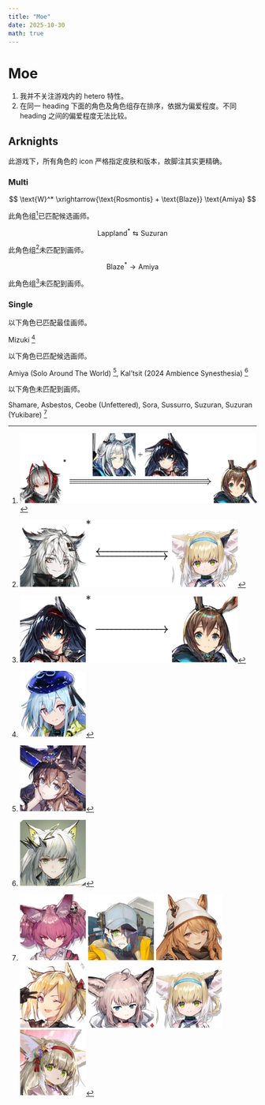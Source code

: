 ```yaml
---
title: "Moe"
date: 2025-10-30
math: true
---
```


# Moe

1. 我并不关注游戏内的 hetero 特性。
2. 在同一 heading 下面的角色及角色组存在排序，依据为偏爱程度。不同 heading 之间的偏爱程度无法比较。

## Arknights

此游戏下，所有角色的 icon 严格指定皮肤和版本，故脚注其实更精确。

### Multi

$$ \text{W}^* \xrightarrow{\text{Rosmontis} + \text{Blaze}} \text{Amiya} $$ 

此角色组[^w-amiya]已匹配候选画师。

[^w-amiya]: ![w-amiya.svg](../../images/moe/arknights/multi/w-amiya.svg)

$$ \text{Lappland}^* \leftrightarrows \text{Suzuran} $$

此角色组[^lapp-szrn]未匹配到画师。

[^lapp-szrn]: ![lapp-szrn.svg](../../images/moe/arknights/multi/lapp-szrn.svg)

$$ \text{Blaze}^* \rightarrow \text{Amiya} $$

此角色组[^blaze-amiya]未匹配到画师。

[^blaze-amiya]: ![blaze-amiya.svg](../../images/moe/arknights/multi/blaze-amiya.svg)

### Single

以下角色已匹配最佳画师。

$\text{Mizuki}$ [^mizuki]

[^mizuki]: ![mizuki.svg](../../images/moe/arknights/single/mizuki.svg)

以下角色已匹配候选画师。

$\text{Amiya (Solo Around The World)}$ [^amiyasatw], $\text{Kal'tsit (2024 Ambience Synesthesia)}$ [^kaltsitas]

[^amiyasatw]: ![amiyasatw.svg](../../images/moe/arknights/single/amiyasatw.svg)
[^kaltsitas]: ![kaltsitas.svg](../../images/moe/arknights/single/kaltsitas.svg)


以下角色未匹配到画师。

$\text{Shamare}$,
$\text{Asbestos}$,
$\text{Ceobe (Unfettered)}$,
$\text{Sora}$,
$\text{Sussurro}$,
$\text{Suzuran}$,
$\text{Suzuran (Yukibare)}$ [^arknights-non]

[^arknights-non]: ![shamare.svg](../../images/moe/arknights/single/shamare.svg) ![asbestos.svg](../../images/moe/arknights/single/asbestos.svg) ![ceobe2.svg](../../images/moe/arknights/single/ceobe2.svg) ![sora.svg](../../images/moe/arknights/single/sora.svg) ![sussurro.svg](../../images/moe/arknights/single/sussurro.svg) ![suzuran.svg](../../images/moe/arknights/single/suzuran.svg) ![suzuran3.svg](../../images/moe/arknights/single/suzuran3.svg)